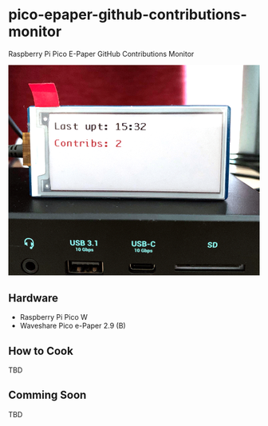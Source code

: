 # pico-epaper-github-contributions-monitor
Raspberry Pi Pico E-Paper GitHub Contributions Monitor

![example](https://github.com/flodek/pico-epaper-github-contributions-monitor/raw/main/img.png)

## Hardware
 - Raspberry Pi Pico W
 - Waveshare Pico e-Paper 2.9 (B)

## How to Cook
TBD

## Comming Soon
TBD
